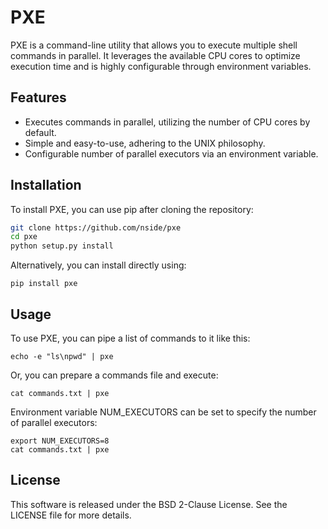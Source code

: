 # PXE

PXE is a command-line utility that allows you to execute multiple shell commands in parallel. It leverages the available CPU cores to optimize execution time and is highly configurable through environment variables.

## Features

- Executes commands in parallel, utilizing the number of CPU cores by default.
- Simple and easy-to-use, adhering to the UNIX philosophy.
- Configurable number of parallel executors via an environment variable.

## Installation

To install PXE, you can use pip after cloning the repository:

```bash
git clone https://github.com/nside/pxe
cd pxe
python setup.py install
```

Alternatively, you can install directly using:

```
pip install pxe
```

## Usage

To use PXE, you can pipe a list of commands to it like this:

```
echo -e "ls\npwd" | pxe
```

Or, you can prepare a commands file and execute:

```
cat commands.txt | pxe
```

Environment variable NUM_EXECUTORS can be set to specify the number of parallel executors:

```
export NUM_EXECUTORS=8
cat commands.txt | pxe
```

## License

This software is released under the BSD 2-Clause License. See the LICENSE file for more details.

